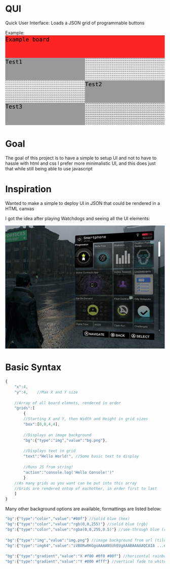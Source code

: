 # QUI
Quick User Interface: Loads a JSON grid of programmable buttons

Example:
![Example Board](/img/eg.png)

# Goal

The goal of this project is to have a simple to setup UI and not to have to hassle with html and css
I prefer more minimalistic UI, and this does just that while still being able to use javascript

# Inspiration

Wanted to make a simple to deploy UI in JSON that could be rendered in a HTML canvas

I got the idea after playing Watchdogs and seeing all the UI elements:

![Watchdogs Screenshot](/img/wd.jpg)

# Basic Syntax

```javascript
{
	"x":4,
	"y":4,    //Max X and Y size

	//Array of all board elemnts, rendered in order
	"grids":[
		{
		//Starting X and Y, then Width and Height in grid sizes
		"box":[0,0,4,4],

		//Displays an image background
		"bg":{"type":"img","value":"bg.png"},

		//Displays text in grid
		"text":"Hello World!", //Some basic text to display

		//Runs JS from string!
		"action":"console.log('Hello Console!')"
		}
	//As many grids as you want can be put into this array
	//Grids are rendered ontop of eachother, in order first to last
	]
}
```

Many other background options are available, formattings are listed below:

```javascript
"bg":{"type":"color","value":"#00f"} //solid blue (hex)
"bg":{"type":"color","value":"rgb(0,0,255)"} //solid blue (rgb)
"bg":{"type":"color","value":"rgba(0,0,255,0.5)"} //see-through blue (rgba)

"bg":{"type":"img","value":"img.png"} //image background from url (tiled)
"bg":{"type":"img64","value":"iVBORw0KGgoAAAANSUhEUgAAABAAAAAQCAIA ...etc"} //image background from base64 (tiled)

"bg":{"type":"gradient","value":"X #f00 #0f0 #00f"} //horizontal rainbow
"bg":{"type":"gradient","value":"Y #000 #fff"} //vertical fade to white
```
